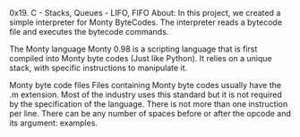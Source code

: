 0x19. C - Stacks, Queues - LIFO, FIFO About: In this project, we created a simple interpreter for Monty ByteCodes. The interpreter reads a bytecode file and executes the bytecode commands.

The Monty language Monty 0.98 is a scripting language that is first compiled into Monty byte codes (Just like Python). It relies on a unique stack, with specific instructions to manipulate it.

Monty byte code files Files containing Monty byte codes usually have the .m extension. Most of the industry uses this standard but it is not required by the specification of the language. There is not more than one instruction per line. There can be any number of spaces before or after the opcode and its argument: examples.
